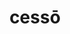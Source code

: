---
title: cessō
meaning: to quit
ch: [fourteen, f2, f]
pos: verb
inf: cessāre
secondppstem: cess
infend: āre
conjugation: first
---
